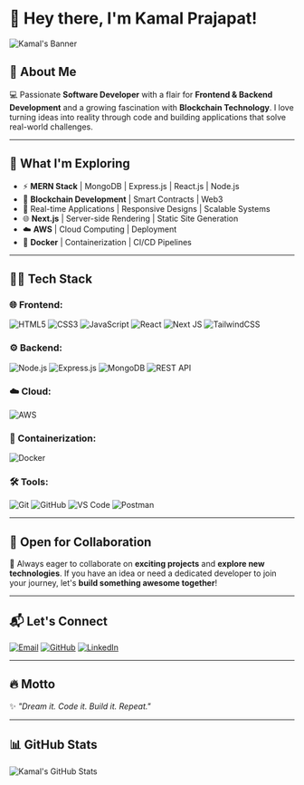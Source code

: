 # 👋 Hey there, I'm Kamal Prajapat!

![Kamal's Banner](https://via.placeholder.com/1000x250.png?text=Welcome+to+My+GitHub+Profile)

## 🚀 About Me
💻 Passionate **Software Developer** with a flair for **Frontend & Backend Development** and a growing fascination with **Blockchain Technology**. I love turning ideas into reality through code and building applications that solve real-world challenges.

---

## 🌱 What I'm Exploring
- ⚡ **MERN Stack** | MongoDB | Express.js | React.js | Node.js
- 🔗 **Blockchain Development** | Smart Contracts | Web3
- 🎯 Real-time Applications | Responsive Designs | Scalable Systems
- 🌐 **Next.js** | Server-side Rendering | Static Site Generation
- ☁️ **AWS** | Cloud Computing | Deployment
- 🐳 **Docker** | Containerization | CI/CD Pipelines

---

## 🧑‍💻 Tech Stack
### 🌐 Frontend:
![HTML5](https://img.shields.io/badge/HTML5-E34F26?style=for-the-badge&logo=html5&logoColor=white)  ![CSS3](https://img.shields.io/badge/CSS3-1572B6?style=for-the-badge&logo=css3&logoColor=white)  ![JavaScript](https://img.shields.io/badge/JavaScript-F7DF1E?style=for-the-badge&logo=javascript&logoColor=black)  ![React](https://img.shields.io/badge/React-20232A?style=for-the-badge&logo=react&logoColor=61DAFB)  ![Next JS](https://img.shields.io/badge/Next.js-000000?style=for-the-badge&logo=next.js&logoColor=white)  ![TailwindCSS](https://img.shields.io/badge/TailwindCSS-38B2AC?style=for-the-badge&logo=tailwind-css&logoColor=white)

### ⚙️ Backend:
![Node.js](https://img.shields.io/badge/Node.js-43853D?style=for-the-badge&logo=node.js&logoColor=white)  ![Express.js](https://img.shields.io/badge/Express.js-000000?style=for-the-badge&logo=express&logoColor=white)  ![MongoDB](https://img.shields.io/badge/MongoDB-4EA94B?style=for-the-badge&logo=mongodb&logoColor=white)  ![REST API](https://img.shields.io/badge/REST-API-blue?style=for-the-badge)

### ☁️ Cloud:
![AWS](https://img.shields.io/badge/AWS-232F3E?style=for-the-badge&logo=amazon-aws&logoColor=white)

### 🐳 Containerization:
![Docker](https://img.shields.io/badge/Docker-2496ED?style=for-the-badge&logo=docker&logoColor=white)

### 🛠️ Tools:
![Git](https://img.shields.io/badge/Git-F05032?style=for-the-badge&logo=git&logoColor=white)  ![GitHub](https://img.shields.io/badge/GitHub-181717?style=for-the-badge&logo=github&logoColor=white)  ![VS Code](https://img.shields.io/badge/VS%20Code-0078d7?style=for-the-badge&logo=visual-studio-code&logoColor=white)  ![Postman](https://img.shields.io/badge/Postman-FF6C37?style=for-the-badge&logo=postman&logoColor=white)

---

## 🤝 Open for Collaboration
🚀 Always eager to collaborate on **exciting projects** and **explore new technologies**. If you have an idea or need a dedicated developer to join your journey, let's **build something awesome together**!

---

## 📬 Let's Connect
[![Email](https://img.shields.io/badge/Email-D14836?style=for-the-badge&logo=gmail&logoColor=white)](mailto:kamalprajapat7117@gmail.com)  [![GitHub](https://img.shields.io/badge/GitHub-181717?style=for-the-badge&logo=github&logoColor=white)](https://github.com/kamalprajapat21)  [![LinkedIn](https://img.shields.io/badge/LinkedIn-0077B5?style=for-the-badge&logo=linkedin&logoColor=white)](#)

---

## 🔥 Motto
✨ *"Dream it. Code it. Build it. Repeat."*

---

## 📊 GitHub Stats
![Kamal's GitHub Stats](https://github-readme-stats.vercel.app/api?username=kamalprajapat21&show_icons=true&theme=radical)

